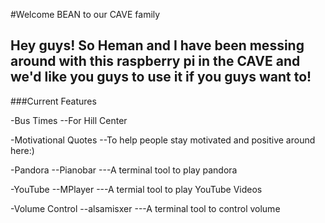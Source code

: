 #Welcome BEAN to our CAVE family 

## Hey guys!  So Heman and I have been messing around with this raspberry pi in the CAVE and we'd like you guys to use it if you guys want to!

###Current Features

-Bus Times
--For Hill Center

-Motivational Quotes
--To help people stay motivated and positive around here:)

-Pandora
--Pianobar
---A terminal tool to play pandora

-YouTube
--MPlayer
---A termial tool to play YouTube Videos

-Volume Control
--alsamisxer
---A terminal tool to control volume


```

```

